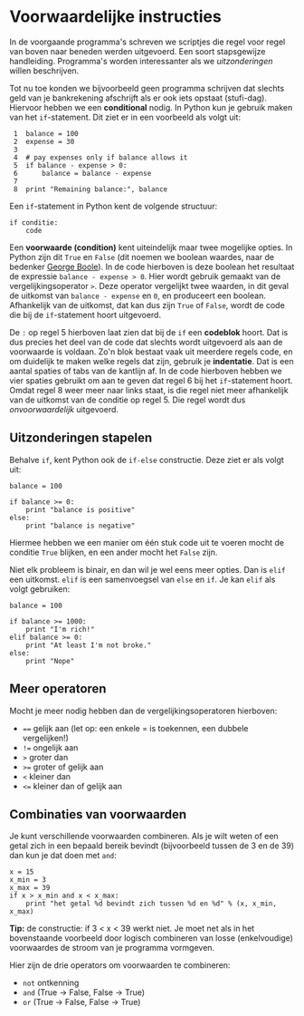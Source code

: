 # Voorwaardelijke instructies

In de voorgaande programma's schreven we scriptjes die regel voor regel van boven naar beneden werden uitgevoerd. Een soort stapsgewijze handleiding. Programma's worden interessanter als we *uitzonderingen* willen beschrijven.

Tot nu toe konden we bijvoorbeeld geen programma schrijven dat slechts geld van je bankrekening afschrijft als er ook iets opstaat (stufi-dag). Hiervoor hebben we een **conditional** nodig. In Python kun je gebruik maken van het `if`-statement. Dit ziet er in een voorbeeld als volgt uit:

	 1  balance = 100
	 2  expense = 30
	 3  
	 4  # pay expenses only if balance allows it 
	 5  if balance - expense > 0:
	 6      balance = balance - expense
	 7  
	 8  print "Remaining balance:", balance

Een `if`-statement in Python kent de volgende structuur:

	if conditie:
	    code
	
Een **voorwaarde (condition)** kent uiteindelijk maar twee mogelijke opties. In Python zijn dit `True` en `False` (dit noemen we boolean waardes, naar de bedenker [George Boole](https://en.wikipedia.org/wiki/Boolean_algebra#Values)). In de code hierboven is deze boolean het resultaat de expressie `balance - expense > 0`. Hier wordt gebruik gemaakt van de vergelijkingsoperator `>`. Deze operator vergelijkt twee waarden, in dit geval de uitkomst van `balance - expense` en `0`, en produceert een boolean. Afhankelijk van de uitkomst, dat kan dus zijn `True` of `False`, wordt de code die bij de `if`-statement hoort uitgevoerd.

De `:` op regel 5 hierboven laat zien dat bij de `if` een **codeblok** hoort. Dat is dus precies het deel van de code dat slechts wordt uitgevoerd als aan de voorwaarde is voldaan. Zo'n blok bestaat vaak uit meerdere regels code, en om duidelijk te maken welke regels dat zijn, gebruik je **indentatie**. Dat is een aantal spaties of tabs van de kantlijn af. In de code hierboven hebben we vier spaties gebruikt om aan te geven dat regel 6 bij het `if`-statement hoort. Omdat regel 8 weer meer naar links staat, is die regel niet meer afhankelijk van de uitkomst van de conditie op regel 5. Die regel wordt dus *onvoorwaardelijk* uitgevoerd.

## Uitzonderingen stapelen

Behalve `if`, kent Python ook de `if-else` constructie. Deze ziet er als volgt uit:

	balance = 100

	if balance >= 0:
	    print "balance is positive"
	else:
	    print "balance is negative"

Hiermee hebben we een manier om één stuk code uit te voeren mocht de conditie `True` blijken, en een ander mocht het `False` zijn.

Niet elk probleem is binair, en dan wil je wel eens meer opties. Dan is `elif` een uitkomst. `elif` is een samenvoegsel van `else` en `if`. Je kan `elif` als volgt gebruiken:

	balance = 100

	if balance >= 1000:
	    print "I'm rich!"
	elif balance >= 0:
	    print "At least I'm not broke."
	else:
	    print "Nope"

## Meer operatoren

Mocht je meer nodig hebben dan de vergelijkingsoperatoren hierboven:

- `==`  gelijk aan (let op: een enkele = is toekennen, een dubbele vergelijken!)
- `!=`  ongelijk aan
- `>` 	groter dan
- `>=`	groter of gelijk aan
- `<` 	kleiner dan
- `<=`	kleiner dan of gelijk aan

## Combinaties van voorwaarden

Je kunt verschillende voorwaarden combineren. Als je wilt weten of een getal zich in een bepaald bereik bevindt (bijvoorbeeld tussen de 3 en de 39) dan kun je dat doen met `and`:

	x = 15
    x_min = 3
    x_max = 39	
	if x > x_min and x < x_max:
	    print "het getal %d bevindt zich tussen %d en %d" % (x, x_min, x_max)

**Tip:** de constructie: if 3 < x < 39 werkt niet. Je moet net als in het bovenstaande voorbeeld door logisch combineren van losse (enkelvoudige) voorwaardes de stroom van je programma vormgeven.

Hier zijn de drie operators om voorwaarden te combineren:

- `not` ontkenning
- `and` (True -> False, False -> True)
- `or` (True -> False, False -> True)
